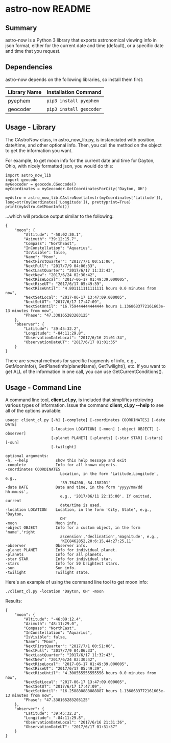 # astro-now README

## Summary

astro-now is a Python 3 library that exports astronomical viewing info in json format, either for the current date and time (default), or a specific date and time that you request.

## Dependencies

astro-now depends on the following libraries, so install them first:

Library Name | Installation Command
------------ | --------------------
pyephem | ``pip3 install pyephem``
geocoder | ``pip3 install geocoder``

## Usage - Library

The CAstroNow class, in astro_now_lib.py, is instanciated with position, date/time, and other optional info.  Then, you call the method on the object to get the information you want.

For example, to get moon info for the current date and time for Dayton, Ohio, with nicely formatted json, you would do this:

	import astro_now_lib
	import geocode
	myGeocoder = geocode.CGeocode()
	myCoordinates = myGeocoder.GetCoordinatesForCity('Dayton, OH')

	myAstro = astro_now_lib.CAstroNow(lat=str(myCoordinates['Latitude']), long=str(myCoordinates['Longitude']), prettyprint=True)
	print(myAstro.GetMoonInfo())

...which will produce output similar to the following:

	{
		"moon": {
			"Altitude": "-50:02:30.1",
			"Azimuth": "39:12:15.7",
			"Compass": "NorthEast",
			"InConstellation": "Aquarius",
			"IsVisible": false,
			"Name": "Moon",
			"NextFirstQuarter": "2017/7/1 00:51:06",
			"NextFull": "2017/7/9 04:06:33",
			"NextLastQuarter": "2017/6/17 11:32:43",
			"NextNew": "2017/6/24 02:30:42",
			"NextRiseLocal": "2017-06-17 01:49:39.000005",
			"NextRiseUT": "2017/6/17 05:49:39",
			"NextRiseUntil": "4.801111111111111 hours 0.0 minutes from now",
			"NextSetLocal": "2017-06-17 13:47:09.000005",
			"NextSetUT": "2017/6/17 17:47:09",
			"NextSetUntil": "16.759444444444444 hours 1.1368683772161603e-13 minutes from now",
			"Phase": "47.338165283203125"
		},
		"observer": {
			"Latitude": "39:45:32.2",
			"Longitude": "-84:11:29.8",
			"ObservationDateLocal": "2017/6/16 21:01:34",
			"ObservationDateUT": "2017/6/17 01:01:35"
		}
	}

There are several methods for specific fragments of info, e.g., GetMoonInfo(), GetPlanetInfo(planetName), GetTwilight(), etc.  If you want to get ALL of the information in one call, you can use GetCurrentConditions().

## Usage - Command Line

A command line tool, **client_cl.py**, is included that simplifies retrieving various types of information.  Issue the command **client_cl.py --help** to see all of the options available:

	usage: client_cl.py [-h] [-complete] [-coordinates COORDINATES] [-date DATE]
						[-location LOCATION] [-moon] [-object OBJECT] [-observer]
						[-planet PLANET] [-planets] [-star STAR] [-stars] [-sun]
						[-twilight]

	optional arguments:
	-h, --help            show this help message and exit
	-complete             Info for all known objects.
	-coordinates COORDINATES
							Location, in the form 'Latitude,Longitude', e.g.,
							'39.764200,-84.188201'
	-date DATE            Date and time, in the form 'yyyy/mm/dd hh:mm:ss',
							e.g., '2017/06/11 22:15:00'. If omitted, current
							date/time is used.
	-location LOCATION    Location, in the form 'City, State', e.g., 'Dayton,
							OH'
	-moon                 Moon info.
	-object OBJECT        Info for a custom object, in the form 'name','right
							ascension','declination','magnitude', e.g.,
							'KIC8462852,20:6:15,44:27:25,11'
	-observer             Observer info.
	-planet PLANET        Info for individual planet.
	-planets              Info for all planets.
	-star STAR            Info for individual star.
	-stars                Info for 50 brightest stars.
	-sun                  Sun info.
	-twilight             Twilight state.

Here's an example of using the command line tool to get moon info:

	./client_cl.py -location "Dayton, OH" -moon

Results:

	{
		"moon": {
			"Altitude": "-46:09:12.4",
			"Azimuth": "48:11:29.0",
			"Compass": "NorthEast",
			"InConstellation": "Aquarius",
			"IsVisible": false,
			"Name": "Moon",
			"NextFirstQuarter": "2017/7/1 00:51:06",
			"NextFull": "2017/7/9 04:06:33",
			"NextLastQuarter": "2017/6/17 11:32:43",
			"NextNew": "2017/6/24 02:30:42",
			"NextRiseLocal": "2017-06-17 01:49:39.000005",
			"NextRiseUT": "2017/6/17 05:49:39",
			"NextRiseUntil": "4.300555555555556 hours 0.0 minutes from now",
			"NextSetLocal": "2017-06-17 13:47:09.000005",
			"NextSetUT": "2017/6/17 17:47:09",
			"NextSetUntil": "16.258888888888887 hours 1.1368683772161603e-13 minutes from now",
			"Phase": "47.338165283203125"
		},
		"observer": {
			"Latitude": "39:45:32.2",
			"Longitude": "-84:11:29.8",
			"ObservationDateLocal": "2017/6/16 21:31:36",
			"ObservationDateUT": "2017/6/17 01:31:37"
		}
	}
